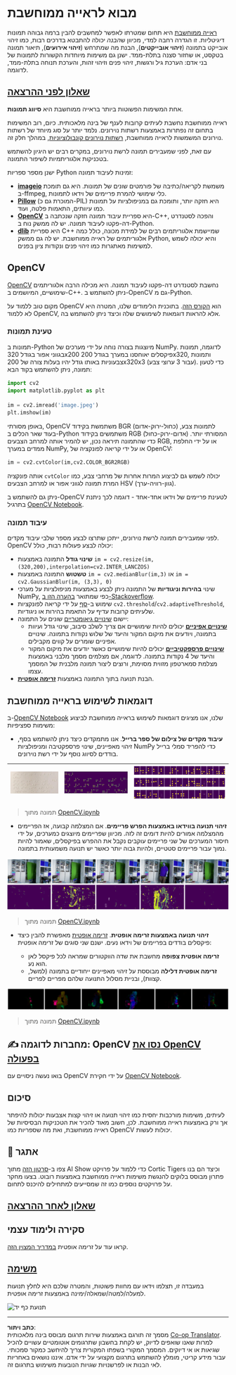 <!--
CO_OP_TRANSLATOR_METADATA:
{
  "original_hash": "4bedc8e702db17260cfe824d58b6cfd4",
  "translation_date": "2025-08-28T19:30:42+00:00",
  "source_file": "lessons/4-ComputerVision/06-IntroCV/README.md",
  "language_code": "he"
}
-->
# מבוא לראייה ממוחשבת

[ראייה ממוחשבת](https://wikipedia.org/wiki/Computer_vision) היא תחום שמטרתו לאפשר למחשבים להבין ברמה גבוהה תמונות דיגיטליות. זו הגדרה רחבה למדי, מכיוון ש*הבנה* יכולה להתבטא בדרכים רבות, כמו זיהוי אובייקט בתמונה (**זיהוי אובייקטים**), הבנת מה שמתרחש (**זיהוי אירועים**), תיאור תמונה בטקסט, או שחזור סצנה בתלת-ממד. ישנן גם משימות מיוחדות הקשורות לתמונות של בני אדם: הערכת גיל ורגשות, זיהוי פנים וזיהוי זהות, והערכת תנוחה בתלת-ממד, לדוגמה.

## [שאלון לפני ההרצאה](https://red-field-0a6ddfd03.1.azurestaticapps.net/quiz/106)

אחת המשימות הפשוטות ביותר בראייה ממוחשבת היא **סיווג תמונות**.

ראייה ממוחשבת נחשבת לעיתים קרובות לענף של בינה מלאכותית. כיום, רוב המשימות בתחום זה נפתרות באמצעות רשתות נוירונים. נלמד יותר על סוג מיוחד של רשתות נוירונים המשמשות לראייה ממוחשבת, [רשתות נוירונים קונבולוציוניות](../07-ConvNets/README.md), במהלך חלק זה.

עם זאת, לפני שמעבירים תמונה לרשת נוירונים, במקרים רבים יש היגיון להשתמש בטכניקות אלגוריתמיות לשיפור התמונה.

ישנן מספר ספריות Python זמינות לעיבוד תמונה:

* **[imageio](https://imageio.readthedocs.io/en/stable/)** משמשת לקריאה/כתיבה של פורמטים שונים של תמונות. היא גם תומכת ב-ffmpeg, כלי שימושי להמרת פריימים של וידאו לתמונות.
* **[Pillow](https://pillow.readthedocs.io/en/stable/index.html)** (המוכרת גם כ-PIL) היא חזקה יותר, ותומכת גם במניפולציות על תמונות כמו עיוותים, התאמות פלטה, ועוד.
* **[OpenCV](https://opencv.org/)** היא ספריית עיבוד תמונה חזקה שנכתבה ב-C++, והפכה לסטנדרט דה-פקטו לעיבוד תמונה. יש לה ממשק נוח ב-Python.
* **[dlib](http://dlib.net/)** היא ספריית C++ שמיישמת אלגוריתמים רבים של למידת מכונה, כולל כמה אלגוריתמים של ראייה ממוחשבת. יש לה גם ממשק Python, והיא יכולה לשמש למשימות מאתגרות כמו זיהוי פנים ונקודות ציון בפנים.

## OpenCV

[OpenCV](https://opencv.org/) נחשבת לסטנדרט דה-פקטו לעיבוד תמונה. היא מכילה הרבה אלגוריתמים שימושיים, המיושמים ב-C++. ניתן להשתמש ב-OpenCV גם מ-Python.

מקום טוב ללמוד על OpenCV הוא [הקורס הזה](https://learnopencv.com/getting-started-with-opencv/). בתוכנית הלימודים שלנו, המטרה היא לא ללמוד OpenCV, אלא להראות דוגמאות לשימושים שלה וכיצד ניתן להשתמש בה.

### טעינת תמונות

תמונות ב-Python מיוצגות בצורה נוחה על ידי מערכים של NumPy. לדוגמה, תמונות בגווני אפור בגודל 320x200 פיקסלים יאוחסנו במערך בגודל 200x320, ותמונות צבעוניות באותו גודל יהיו בעלות צורה של 200x320x3 (עבור 3 ערוצי צבע). כדי לטעון תמונה, ניתן להשתמש בקוד הבא:

```python
import cv2
import matplotlib.pyplot as plt

im = cv2.imread('image.jpeg')
plt.imshow(im)
```

באופן מסורתי, OpenCV משתמשת בקידוד BGR (כחול-ירוק-אדום) לתמונות צבע, בעוד שאר הכלים ב-Python משתמשים בקידוד RGB (אדום-ירוק-כחול) המסורתי יותר. כדי שהתמונה תיראה נכון, יש להמיר אותה למרחב הצבעים RGB, או על ידי החלפת ממדים במערך NumPy, או על ידי קריאה לפונקציה של OpenCV:

```python
im = cv2.cvtColor(im,cv2.COLOR_BGR2RGB)
```

אותה פונקציה `cvtColor` יכולה לשמש גם לביצוע המרות אחרות של מרחבי צבע, כמו המרת תמונה לגווני אפור או למרחב הצבעים HSV (גוון-רוויה-ערך).

ניתן גם להשתמש ב-OpenCV לטעינת פריימים של וידאו אחד-אחד - דוגמה לכך ניתנת בתרגיל [OpenCV Notebook](OpenCV.ipynb).

### עיבוד תמונה

לפני שמעבירים תמונה לרשת נוירונים, ייתכן שתרצו לבצע מספר שלבי עיבוד מקדים. OpenCV יכולה לבצע פעולות רבות, כולל:

* **שינוי גודל** התמונה באמצעות `im = cv2.resize(im, (320,200),interpolation=cv2.INTER_LANCZOS)`
* **טשטוש** התמונה באמצעות `im = cv2.medianBlur(im,3)` או `im = cv2.GaussianBlur(im, (3,3), 0)`
* שינוי **בהירות וניגודיות** של התמונה ניתן לבצע באמצעות מניפולציות על מערכי NumPy, כפי שמתואר [בהערה הזו ב-Stackoverflow](https://stackoverflow.com/questions/39308030/how-do-i-increase-the-contrast-of-an-image-in-python-opencv).
* שימוש ב-[סף](https://docs.opencv.org/4.x/d7/d4d/tutorial_py_thresholding.html) על ידי קריאה לפונקציות `cv2.threshold`/`cv2.adaptiveThreshold`, שלעיתים קרובות עדיף על התאמת בהירות או ניגודיות.
* יישום [שינויים גיאומטריים](https://docs.opencv.org/4.5.5/da/d6e/tutorial_py_geometric_transformations.html) שונים על התמונה:
    - **[שינויים אפיניים](https://docs.opencv.org/4.5.5/d4/d61/tutorial_warp_affine.html)** יכולים להיות שימושיים אם צריך לשלב סיבוב, שינוי גודל ועיוות בתמונה, ויודעים את מיקום המקור והיעד של שלוש נקודות בתמונה. שינויים אפיניים שומרים על קווים מקבילים.
    - **[שינויים פרספקטיביים](https://medium.com/analytics-vidhya/opencv-perspective-transformation-9edffefb2143)** יכולים להיות שימושיים כאשר יודעים את מיקום המקור והיעד של 4 נקודות בתמונה. לדוגמה, אם מצלמים מסמך מלבני באמצעות מצלמת סמארטפון מזווית מסוימת, ורוצים ליצור תמונה מלבנית של המסמך עצמו.
* הבנת תנועה בתוך התמונה באמצעות **[זרימה אופטית](https://docs.opencv.org/4.5.5/d4/dee/tutorial_optical_flow.html)**.

## דוגמאות לשימוש בראייה ממוחשבת

ב-[OpenCV Notebook](OpenCV.ipynb) שלנו, אנו מציגים דוגמאות לשימוש בראייה ממוחשבת לביצוע משימות ספציפיות:

* **עיבוד מקדים של צילום של ספר ברייל**. אנו מתמקדים כיצד ניתן להשתמש בסף, זיהוי מאפיינים, שינוי פרספקטיבה ומניפולציות NumPy כדי להפריד סמלי ברייל בודדים לסיווג נוסף על ידי רשת נוירונים.

![תמונה של ברייל](../../../../../translated_images/braille.341962ff76b1bd7044409371d3de09ced5028132aef97344ea4b7468c1208126.he.jpeg) | ![תמונה מעובדת של ברייל](../../../../../translated_images/braille-result.46530fea020b03c76aac532d7d6eeef7f6fb35b55b1001cd21627907dabef3ed.he.png) | ![סמלי ברייל](../../../../../translated_images/braille-symbols.0159185ab69d533909dc4d7d26a1971b51401c6a80eb3a5584f250ea880af88b.he.png)
----|-----|-----

> תמונה מתוך [OpenCV.ipynb](OpenCV.ipynb)

* **זיהוי תנועה בווידאו באמצעות הפרש פריימים**. אם המצלמה קבועה, אז הפריימים מהמצלמה אמורים להיות דומים זה לזה. מכיוון שפריימים מיוצגים כמערכים, על ידי חיסור המערכים של שני פריימים עוקבים נקבל את ההפרש בפיקסלים, שאמור להיות נמוך עבור פריימים סטטיים, ולהיות גבוה יותר כאשר יש תנועה משמעותית בתמונה.

![תמונה של פריימים והפרשי פריימים](../../../../../translated_images/frame-difference.706f805491a0883c938e16447bf5eb2f7d69e812c7f743cbe7d7c7645168f81f.he.png)

> תמונה מתוך [OpenCV.ipynb](OpenCV.ipynb)

* **זיהוי תנועה באמצעות זרימה אופטית**. [זרימה אופטית](https://docs.opencv.org/3.4/d4/dee/tutorial_optical_flow.html) מאפשרת להבין כיצד פיקסלים בודדים בפריימים של וידאו נעים. ישנם שני סוגים של זרימה אופטית:

   - **זרימה אופטית צפופה** מחשבת את שדה הווקטורים שמראה לכל פיקסל לאן הוא נע.
   - **זרימה אופטית דלילה** מבוססת על זיהוי מאפיינים ייחודיים בתמונה (למשל, קצוות), ובניית מסלול התנועה שלהם מפריים לפריים.

![תמונה של זרימה אופטית](../../../../../translated_images/optical.1f4a94464579a83a10784f3c07fe7228514714b96782edf50e70ccd59d2d8c4f.he.png)

> תמונה מתוך [OpenCV.ipynb](OpenCV.ipynb)

## ✍️ מחברות לדוגמה: OpenCV [נסו את OpenCV בפעולה](OpenCV.ipynb)

בואו נעשה ניסויים עם OpenCV על ידי חקירת [OpenCV Notebook](OpenCV.ipynb).

## סיכום

לעיתים, משימות מורכבות יחסית כמו זיהוי תנועה או זיהוי קצות אצבעות יכולות להיפתר אך ורק באמצעות ראייה ממוחשבת. לכן, חשוב מאוד להכיר את הטכניקות הבסיסיות של ראייה ממוחשבת, ואת מה שספריות כמו OpenCV יכולות לעשות.

## 🚀 אתגר

צפו ב-[סרטון הזה](https://docs.microsoft.com/shows/ai-show/ai-show--2021-opencv-ai-competition--grand-prize-winners--cortic-tigers--episode-32?WT.mc_id=academic-77998-cacaste) מתוך AI Show כדי ללמוד על פרויקט Cortic Tigers וכיצד הם בנו פתרון מבוסס בלוקים להנגשת משימות ראייה ממוחשבת באמצעות רובוט. בצעו מחקר על פרויקטים נוספים כמו זה שמסייעים למתחילים להיכנס לתחום.

## [שאלון לאחר ההרצאה](https://red-field-0a6ddfd03.1.azurestaticapps.net/quiz/206)

## סקירה ולימוד עצמי

קראו עוד על זרימה אופטית [במדריך המצוין הזה](https://learnopencv.com/optical-flow-in-opencv/).

## [משימה](lab/README.md)

במעבדה זו, תצלמו וידאו עם מחוות פשוטות, והמטרה שלכם היא לחלץ תנועות למעלה/למטה/שמאלה/ימינה באמצעות זרימה אופטית.

<img src="images/palm-movement.png" width="30%" alt="תנועת כף יד"/>

---

**כתב ויתור**:  
מסמך זה תורגם באמצעות שירות תרגום מבוסס בינה מלאכותית [Co-op Translator](https://github.com/Azure/co-op-translator). למרות שאנו שואפים לדיוק, יש לקחת בחשבון שתרגומים אוטומטיים עשויים להכיל שגיאות או אי דיוקים. המסמך המקורי בשפתו המקורית צריך להיחשב כמקור סמכותי. עבור מידע קריטי, מומלץ להשתמש בתרגום מקצועי על ידי אדם. איננו נושאים באחריות לאי הבנות או לפרשנויות שגויות הנובעות משימוש בתרגום זה.